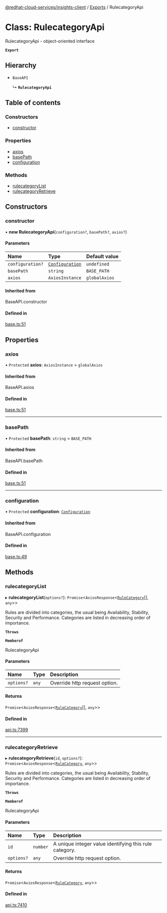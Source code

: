 [@redhat-cloud-services/insights-client](../README.md) / [Exports](../modules.md) / RulecategoryApi

# Class: RulecategoryApi

RulecategoryApi - object-oriented interface

**`Export`**

## Hierarchy

- `BaseAPI`

  ↳ **`RulecategoryApi`**

## Table of contents

### Constructors

- [constructor](RulecategoryApi.md#constructor)

### Properties

- [axios](RulecategoryApi.md#axios)
- [basePath](RulecategoryApi.md#basepath)
- [configuration](RulecategoryApi.md#configuration)

### Methods

- [rulecategoryList](RulecategoryApi.md#rulecategorylist)
- [rulecategoryRetrieve](RulecategoryApi.md#rulecategoryretrieve)

## Constructors

### constructor

• **new RulecategoryApi**(`configuration?`, `basePath?`, `axios?`)

#### Parameters

| Name | Type | Default value |
| :------ | :------ | :------ |
| `configuration?` | [`Configuration`](Configuration.md) | `undefined` |
| `basePath` | `string` | `BASE_PATH` |
| `axios` | `AxiosInstance` | `globalAxios` |

#### Inherited from

BaseAPI.constructor

#### Defined in

[base.ts:51](https://github.com/mkholjuraev/javascript-clients/blob/master/packages/insights/base.ts#L51)

## Properties

### axios

• `Protected` **axios**: `AxiosInstance` = `globalAxios`

#### Inherited from

BaseAPI.axios

#### Defined in

[base.ts:51](https://github.com/mkholjuraev/javascript-clients/blob/master/packages/insights/base.ts#L51)

___

### basePath

• `Protected` **basePath**: `string` = `BASE_PATH`

#### Inherited from

BaseAPI.basePath

#### Defined in

[base.ts:51](https://github.com/mkholjuraev/javascript-clients/blob/master/packages/insights/base.ts#L51)

___

### configuration

• `Protected` **configuration**: [`Configuration`](Configuration.md)

#### Inherited from

BaseAPI.configuration

#### Defined in

[base.ts:49](https://github.com/mkholjuraev/javascript-clients/blob/master/packages/insights/base.ts#L49)

## Methods

### rulecategoryList

▸ **rulecategoryList**(`options?`): `Promise`<`AxiosResponse`<[`RuleCategory`](../interfaces/RuleCategory.md)[], `any`\>\>

Rules are divided into categories, the usual being Availability, Stability, Security and Performance.  Categories are listed in decreasing order of importance.

**`Throws`**

**`Memberof`**

RulecategoryApi

#### Parameters

| Name | Type | Description |
| :------ | :------ | :------ |
| `options?` | `any` | Override http request option. |

#### Returns

`Promise`<`AxiosResponse`<[`RuleCategory`](../interfaces/RuleCategory.md)[], `any`\>\>

#### Defined in

[api.ts:7399](https://github.com/mkholjuraev/javascript-clients/blob/master/packages/insights/api.ts#L7399)

___

### rulecategoryRetrieve

▸ **rulecategoryRetrieve**(`id`, `options?`): `Promise`<`AxiosResponse`<[`RuleCategory`](../interfaces/RuleCategory.md), `any`\>\>

Rules are divided into categories, the usual being Availability, Stability, Security and Performance.  Categories are listed in decreasing order of importance.

**`Throws`**

**`Memberof`**

RulecategoryApi

#### Parameters

| Name | Type | Description |
| :------ | :------ | :------ |
| `id` | `number` | A unique integer value identifying this rule category. |
| `options?` | `any` | Override http request option. |

#### Returns

`Promise`<`AxiosResponse`<[`RuleCategory`](../interfaces/RuleCategory.md), `any`\>\>

#### Defined in

[api.ts:7410](https://github.com/mkholjuraev/javascript-clients/blob/master/packages/insights/api.ts#L7410)
